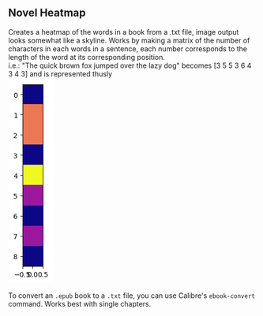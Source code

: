 ## Novel Heatmap

Creates a heatmap of the words in a book from a .txt file, image output looks somewhat like a skyline. Works by making a matrix of the number of characters in each words in a sentence, each number corresponds to the length of the word at its corresponding position.  
i.e.: "The quick brown fox jumped over the lazy dog" becomes [3 5 5 3 6 4 3 4 3] and is represented thusly  
![The quick brown fox jumped over the lazy dog](/fox_map_image.png?raw=true)



To convert an `.epub` book to a `.txt` file, you can use Calibre's `ebook-convert` command. Works best with single chapters.
